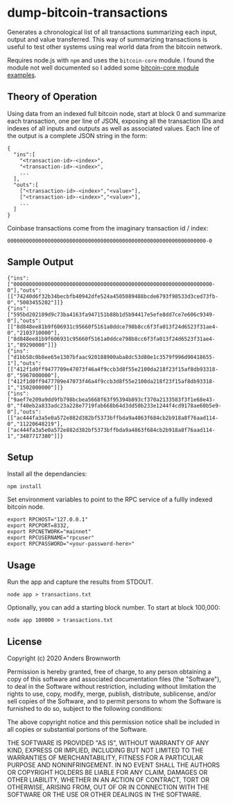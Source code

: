 # dump-bitcoin-transactions
Generates a chronological list of all transactions summarizing each input, output and value
transferred. This way of summarizing transactions is useful to test other systems using real
world data from the bitcoin network.

Requires node.js with `npm` and uses the `bitcoin-core` module. I found the module not well
documented so I added some [bitcoin-core module examples](bitcoin-rpc.md).

## Theory of Operation
Using data from an indexed full bitcoin node, start at block 0 and summarize each transaction,
one per line of JSON, exposing all the transaction IDs and indexes of all inputs and outputs
as well as associated values. Each line of the output is a complete JSON string in the form:
```
{
  "ins":[
    "<transaction-id>-<index>",
    "<transaction-id>-<index>",
    ...
  ],
  "outs":[
    ["<transaction-id>-<index>","<value>"],
    ["<transaction-id>-<index>","<value>"],
    ...
  ]
}
```
Coinbase transactions come from the imaginary transaction id / index:
```
0000000000000000000000000000000000000000000000000000000000000000-0
```

## Sample Output
```
{"ins":["0000000000000000000000000000000000000000000000000000000000000000-0"],"outs":[["74240d6f32b34becbfb40942dfe524a4505089488bcde6793f98533d3ced73fb-0","5003455202"]]}
{"ins":["595bd202109d9c73ba4163fa947151b88b1d5b94417e5efe8dd7ce7e606c9349-0"],"outs":[["8d848ee81b9f606931c95660f5161a0ddce798b8cc6f3fa013f24d6523f31ae4-0","2103710000"],["8d848ee81b9f606931c95660f5161a0ddce798b8cc6f3fa013f24d6523f31ae4-1","89290000"]]}
{"ins":["d1bb58c0b8ee65e1307bfaac920188900aba8dc53d80e1c3579f996d90418655-1"],"outs":[["412f1d0ff9477709e47073f46a4f9ccb3d8f55e2100da218f23f15af8db93318-0","5967000000"],["412f1d0ff9477709e47073f46a4f9ccb3d8f55e2100da218f23f15af8db93318-1","1502000000"]]}
{"ins":["9aef7e209a9dd9fb798bcbea5668f63f95394b893cf370a2133583f3f1e68e43-0","f40eb2a833adc23a228e7719fab668b64d3dd50b233e1244f4cd9178ae60b5e9-0"],"outs":[["ac444fa3a5e0a572e882d382bf5373bffbda9a4863f684cb2b918a8f76aad114-0","11220648219"],["ac444fa3a5e0a572e882d382bf5373bffbda9a4863f684cb2b918a8f76aad114-1","3487717380"]]}
```

## Setup
Install all the dependancies:
```
npm install
```

Set environment variables to point to the RPC service of a fullly indexed bitcoin node.
```
export RPCHOST="127.0.0.1"
export RPCPORT=8332,
export RPCNETWORK="mainnet"
export RPCUSERNAME="rpcuser"
export RPCPASSWORD="<your-password-here>"
```

## Usage
Run the app and capture the results from STDOUT.
```
node app > transactions.txt
```

Optionally, you can add a starting block number. To start at block 100,000:
```
node app 100000 > transactions.txt
```

## License
Copyright (c) 2020 Anders Brownworth

Permission is hereby granted, free of charge, to any person obtaining a copy
of this software and associated documentation files (the "Software"), to deal
in the Software without restriction, including without limitation the rights
to use, copy, modify, merge, publish, distribute, sublicense, and/or sell
copies of the Software, and to permit persons to whom the Software is
furnished to do so, subject to the following conditions:

The above copyright notice and this permission notice shall be included in all
copies or substantial portions of the Software.

THE SOFTWARE IS PROVIDED "AS IS", WITHOUT WARRANTY OF ANY KIND, EXPRESS OR
IMPLIED, INCLUDING BUT NOT LIMITED TO THE WARRANTIES OF MERCHANTABILITY,
FITNESS FOR A PARTICULAR PURPOSE AND NONINFRINGEMENT. IN NO EVENT SHALL THE
AUTHORS OR COPYRIGHT HOLDERS BE LIABLE FOR ANY CLAIM, DAMAGES OR OTHER
LIABILITY, WHETHER IN AN ACTION OF CONTRACT, TORT OR OTHERWISE, ARISING FROM,
OUT OF OR IN CONNECTION WITH THE SOFTWARE OR THE USE OR OTHER DEALINGS IN THE
SOFTWARE.
